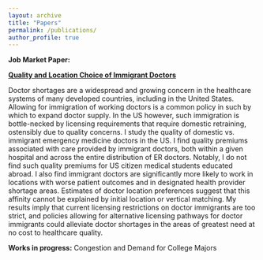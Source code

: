 ```yaml
---
layout: archive
title: "Papers"
permalink: /publications/
author_profile: true
---
```

**Job Market Paper:**

**[Quality and Location Choice of Immigrant Doctors](/papers/jmp-abstract/)**

Doctor shortages are a widespread and growing concern in the healthcare systems of many developed countries, including in the United States. Allowing for immigration of working doctors is a common policy in such by which to expand doctor supply. In the US however, such immigration is bottle-necked by licensing requirements that require domestic retraining, ostensibly due to quality concerns. I study the quality of domestic vs. immigrant emergency medicine doctors in the US. I find quality premiums associated with care provided by immigrant doctors, both within a given hospital and across the entire distribution of ER doctors. Notably, I do not find such quality premiums for US citizen medical students educated abroad. I also find immigrant doctors are significantly more likely to work in locations with worse patient outcomes and in designated health provider shortage areas. Estimates of doctor location preferences suggest that this affinity cannot be explained by initial location or vertical matching. My results imply that current licensing restrictions on doctor immigrants are too strict, and policies allowing for alternative licensing pathways for doctor immigrants could alleviate doctor shortages in the areas of greatest need at no cost to healthcare quality.

**Works in progress:**
Congestion and Demand for College Majors
